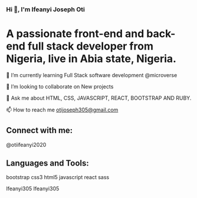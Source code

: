 ### Hi 👋, I'm Ifeanyi Joseph Oti

# A passionate front-end and back-end full stack developer from Nigeria, live in Abia state, Nigeria.

🌱 I’m currently learning Full Stack software development @microverse

👯 I’m looking to collaborate on New projects

💬 Ask me about HTML, CSS, JAVASCRIPT, REACT, BOOTSTRAP AND RUBY.

📫 How to reach me otijoseph305@gmail.com

## Connect with me:

@otiifeanyi2020

## Languages and Tools:

 bootstrap  css3  html5  javascript  react  sass

Ifeanyi305
Ifeanyi305
